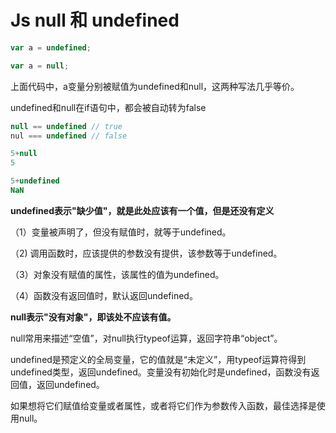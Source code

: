 # Js null 和 undefined

```js
var a = undefined;

var a = null;
```

上面代码中，a变量分别被赋值为undefined和null，这两种写法几乎等价。

undefined和null在if语句中，都会被自动转为false



```js
null == undefined // true
nul === undefined // false
```



```js
5+null
5

5+undefined
NaN
```



**undefined表示"缺少值"，就是此处应该有一个值，但是还没有定义**

（1）变量被声明了，但没有赋值时，就等于undefined。

（2) 调用函数时，应该提供的参数没有提供，该参数等于undefined。

（3）对象没有赋值的属性，该属性的值为undefined。

（4）函数没有返回值时，默认返回undefined。



**null表示"没有对象"，即该处不应该有值。**

null常用来描述“空值”，对null执行typeof运算，返回字符串“object”。

undefined是预定义的全局变量，它的值就是“未定义”，用typeof运算符得到undefined类型，返回undefined。变量没有初始化时是undefined，函数没有返回值，返回undefined。

如果想将它们赋值给变量或者属性，或者将它们作为参数传入函数，最佳选择是使用null。
